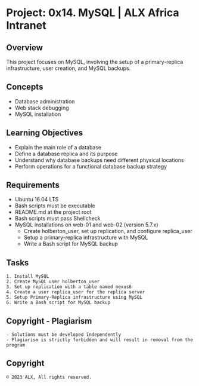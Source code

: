 # Project: 0x14. MySQL | ALX Africa Intranet

## Overview
This project focuses on MySQL, involving the setup of a primary-replica infrastructure, user creation, and MySQL backups.

## Concepts
- Database administration
- Web stack debugging
- MySQL installation

## Learning Objectives
- Explain the main role of a database
- Define a database replica and its purpose
- Understand why database backups need different physical locations
- Perform operations for a functional database backup strategy

## Requirements
- Ubuntu 16.04 LTS
- Bash scripts must be executable
- README.md at the project root
- Bash scripts must pass Shellcheck
- MySQL installations on web-01 and web-02 (version 5.7.x)
	- Create holberton_user, set up replication, and configure replica_user
	- Setup a primary-replica infrastructure with MySQL
	- Write a Bash script for MySQL backup

## Tasks
	1. Install MySQL
	2. Create MySQL user holberton_user
	3. Set up replication with a table named nexus6
	4. Create a user replica_user for the replica server
	5. Setup Primary-Replica infrastructure using MySQL
	6. Write a Bash script for MySQL backup

## Copyright - Plagiarism
	- Solutions must be developed independently
	- Plagiarism is strictly forbidden and will result in removal from the program

## Copyright
	© 2023 ALX, All rights reserved.
